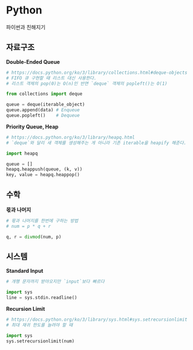 # Python
파이썬과 친해지기

## 자료구조

**Double-Ended Queue**
```python
# https://docs.python.org/ko/3/library/collections.html#deque-objects
# FIFO 큐 구현할 때 리스트 대신 사용한다.
# 리스트 객체의 pop(0)는 O(n)인 반면 `deque` 객체의 popleft()는 O(1)

from collections import deque

queue = deque(iterable_object)
queue.append(data) # Enqueue
queue.popleft()    # Dequeue
```

**Priority Queue, Heap**
```python
# https://docs.python.org/ko/3/library/heapq.html
# `deque`와 달리 새 객체를 생성해주는 게 아니라 기존 iterable을 heapify 해준다.

import heapq

queue = []
heapq.heappush(queue, (k, v))
key, value = heapq.heappop()
```

## 수학

**몫과 나머지**
```python
# 몫과 나머지를 한번에 구하는 방법
# num = p * q + r

q, r = divmod(num, p)
```

## 시스템

**Standard Input**
```python
# 개행 문자까지 받아오지만 `input`보다 빠르다

import sys
line = sys.stdin.readline()
```

**Recursion Limit**
```python
# https://docs.python.org/ko/3/library/sys.html#sys.setrecursionlimit
# 최대 재귀 한도를 늘려야 할 때

import sys
sys.setrecursionlimit(num)
```